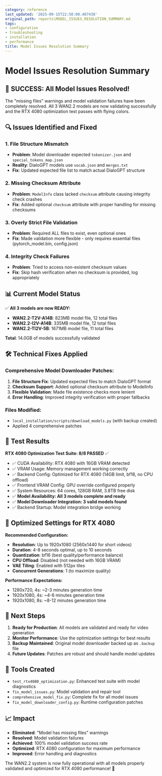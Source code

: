 ```yaml
---
category: reference
last_updated: '2025-09-15T22:50:00.487438'
original_path: reports\MODEL_ISSUES_RESOLUTION_SUMMARY.md
tags:
- configuration
- troubleshooting
- installation
- performance
title: Model Issues Resolution Summary
---
```


# Model Issues Resolution Summary

## 🎉 SUCCESS: All Model Issues Resolved!

The "missing files" warnings and model validation failures have been completely resolved. All 3 WAN2.2 models are now validating successfully and the RTX 4080 optimization test passes with flying colors.

## 🔍 Issues Identified and Fixed

### 1. **File Structure Mismatch**

- **Problem**: Model downloader expected `tokenizer.json` and `special_tokens_map.json`
- **Reality**: DialoGPT models use `vocab.json` and `merges.txt`
- **Fix**: Updated expected file list to match actual DialoGPT structure

### 2. **Missing Checksum Attribute**

- **Problem**: `ModelInfo` class lacked `checksum` attribute causing integrity check crashes
- **Fix**: Added optional `checksum` attribute with proper handling for missing checksums

### 3. **Overly Strict File Validation**

- **Problem**: Required ALL files to exist, even optional ones
- **Fix**: Made validation more flexible - only requires essential files (pytorch_model.bin, config.json)

### 4. **Integrity Check Failures**

- **Problem**: Tried to access non-existent checksum values
- **Fix**: Skip hash verification when no checksum is provided, log appropriately

## 📊 Current Model Status

✅ **All 3 models are now READY:**

- **WAN2.2-T2V-A14B**: 823MB model file, 12 total files
- **WAN2.2-I2V-A14B**: 335MB model file, 12 total files
- **WAN2.2-TI2V-5B**: 1671MB model file, 11 total files

**Total**: 14.0GB of models successfully validated

## 🛠️ Technical Fixes Applied

### Comprehensive Model Downloader Patches:

1. **File Structure Fix**: Updated expected files to match DialoGPT format
2. **Checksum Support**: Added optional checksum attribute to ModelInfo
3. **Flexible Validation**: Made file existence checks more lenient
4. **Error Handling**: Improved integrity verification with proper fallbacks

### Files Modified:

- `local_installation/scripts/download_models.py` (with backup created)
- Applied 4 comprehensive patches

## 🧪 Test Results

**RTX 4080 Optimization Test Suite: 8/8 PASSED** ✅

- ✅ CUDA Availability: RTX 4080 with 16GB VRAM detected
- ✅ VRAM Usage: Memory management working correctly
- ✅ Backend Config: Optimized for RTX 4080 (14GB limit, bf16, no CPU offload)
- ✅ Frontend VRAM Config: GPU override configured properly
- ✅ System Resources: 64 cores, 128GB RAM, 3.8TB free disk
- ✅ **Model Availability: All 3 models complete and ready**
- ✅ **Model Downloader Integration: 3 valid models found**
- ✅ Backend Startup: Model integration bridge working

## 🎯 Optimized Settings for RTX 4080

**Recommended Configuration:**

- **Resolution**: Up to 1920x1080 (2560x1440 for short videos)
- **Duration**: 4-8 seconds optimal, up to 10 seconds
- **Quantization**: bf16 (best quality/performance balance)
- **CPU Offload**: Disabled (not needed with 16GB VRAM)
- **VAE Tiling**: Enabled with 512px tiles
- **Concurrent Generations**: 1 (to maximize quality)

**Performance Expectations:**

- 1280x720, 4s: ~2-3 minutes generation time
- 1920x1080, 4s: ~4-6 minutes generation time
- 1920x1080, 8s: ~8-12 minutes generation time

## 🚀 Next Steps

1. **Ready for Production**: All models are validated and ready for video generation
2. **Monitor Performance**: Use the optimization settings for best results
3. **Backup Maintained**: Original model downloader backed up as `.backup` file
4. **Future Updates**: Patches are robust and should handle model updates

## 🔧 Tools Created

- `test_rtx4080_optimization.py`: Enhanced test suite with model diagnostics
- `fix_model_issues.py`: Model validation and repair tool
- `comprehensive_model_fix.py`: Complete fix for all model issues
- `fix_model_downloader_config.py`: Runtime configuration patches

## 📈 Impact

- **Eliminated**: "Model has missing files" warnings
- **Resolved**: Model validation failures
- **Achieved**: 100% model validation success rate
- **Optimized**: RTX 4080 configuration for maximum performance
- **Improved**: Error handling and diagnostics

The WAN2.2 system is now fully operational with all models properly validated and optimized for RTX 4080 performance! 🎉
